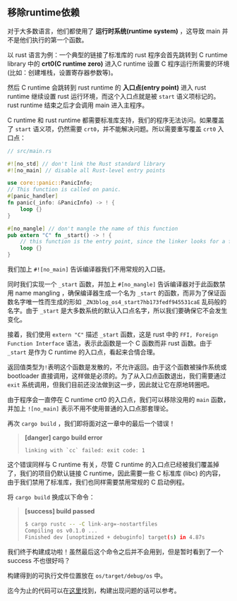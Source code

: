 ## 移除runtime依赖

对于大多数语言，他们都使用了 **运行时系统(runtime system)** ，这导致 main 并不是他们执行的第一个函数。

以 rust 语言为例：一个典型的链接了标准库的 rust 程序会首先跳转到 C runtime library 中的 **crt0(C runtime zero)** 进入C runtime 设置 C 程序运行所需要的环境(比如：创建堆栈，设置寄存器参数等)。

然后 C runtime 会跳转到 rust runtime 的 **入口点(entry point)** 进入 rust runtime 继续设置 rust 运行环境，而这个入口点就是被 ``start`` 语义项标记的。rust runtime 结束之后才会调用 main 进入主程序。

C runtime 和 rust runtime 都需要标准库支持，我们的程序无法访问。如果覆盖了 ``start`` 语义项，仍然需要 ``crt0``，并不能解决问题。所以需要重写覆盖 ``crt0`` 入口点：

```rust
// src/main.rs

#![no_std] // don't link the Rust standard library
#![no_main] // disable all Rust-level entry points

use core::panic::PanicInfo;
// This function is called on panic.
#[panic_handler]
fn panic(_info: &PanicInfo) -> ! {
    loop {}
}

#[no_mangle] // don't mangle the name of this function
pub extern "C" fn _start() -> ! {
    // this function is the entry point, since the linker looks for a function named `_start` by default
    loop {}
}
```

我们加上 ``#![no_main]`` 告诉编译器我们不用常规的入口链。

同时我们实现一个 ``_start`` 函数，并加上 ``#[no_mangle]`` 告诉编译器对于此函数禁用 name mangling ，确保编译器生成一个名为 ``_start`` 的函数，而非为了保证函数名字唯一性而生成的形如 `` _ZN3blog_os4_start7hb173fedf945531caE `` 乱码般的名字。由于 ``_start`` 是大多数系统的默认入口点名字，所以我们要确保它不会发生变化。

接着，我们使用 ``extern "C"`` 描述 ``_start`` 函数，这是 rust 中的 ``FFI, Foreign Function Interface`` 语法，表示此函数是一个 C 函数而非 rust 函数。由于 ``_start`` 是作为 C runtime 的入口点，看起来合情合理。

返回值类型为``!``表明这个函数是发散的，不允许返回。由于这个函数被操作系统或 bootloader 直接调用，这样做是必须的。为了从入口点函数退出，我们需要通过 ``exit`` 系统调用，但我们目前还没法做到这一步，因此就让它在原地转圈吧。

由于程序会一直停在 C runtime crt0 的入口点，我们可以移除没用的 ``main`` 函数，并加上 ``![no_main]`` 表示不用不使用普通的入口点那套理论。

再次 ``cargo build`` ，我们即将面对这一章中的最后一个错误！

> **[danger] cargo build error**
> 
> ``linking with `cc` failed: exit code: 1``
> 

这个错误同样与 C runtime 有关，尽管 C runtime 的入口点已经被我们覆盖掉了，我们的项目仍默认链接 C runtime，因此需要一些 C 标准库 (libc) 的内容，由于我们禁用了标准库，我们也同样需要禁用常规的 C 启动例程。

将 ``cargo build`` 换成以下命令：

> **[success] build passed**
>
> ```bash
> $ cargo rustc -- -C link-arg=-nostartfiles
> Compiling os v0.1.0 ...
> Finished dev [unoptimized + debuginfo] target(s) in 4.87s
> ```
>

我们终于构建成功啦！虽然最后这个命令之后并不会用到，但是暂时看到了一个 success 不也很好吗？

构建得到的可执行文件位置放在 ``os/target/debug/os`` 中。

迄今为止的代码可以在[这里]()找到，构建出现问题的话可以参考。
